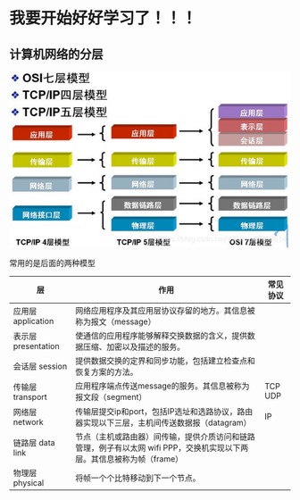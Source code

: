 # **我要开始好好学习了！！！**

## 计算机网络的分层

![1834003-20200215145418390-1875816330](..\images\1834003-20200215145418390-1875816330.png)



常用的是后面的两种模型

| 层                  | 作用                                                         | 常见协议 |
| ------------------- | ------------------------------------------------------------ | -------- |
| 应用层 application  | 网络应用程序及其应用层协议存留的地方。其信息被称为报文（message） |          |
| 表示层 presentation | 使通信的应用程序能够解释交换数据的含义，提供数据压缩、加密以及描述的服务。 |          |
| 会话层 session      | 提供数据交换的定界和同步功能，包括建立检查点和恢复方案的方法。 |          |
| 传输层 transport    | 应用程序端点传送message的服务。其信息被称为报文段（segment） | TCP UDP  |
| 网络层 network      | 传输层提交ip和port，包括IP选址和选路协议，路由器实现以下三层，主机间传送数据报（datagram） | IP       |
| 链路层 data link    | 节点（主机或路由器）间传输，提供介质访问和链路管理，例子有以太网 wifi PPP，交换机实现以下两层。其信息被称为帧（frame） |          |
| 物理层 physical     | 将帧一个个比特移动到下一个节点。                             |          |

